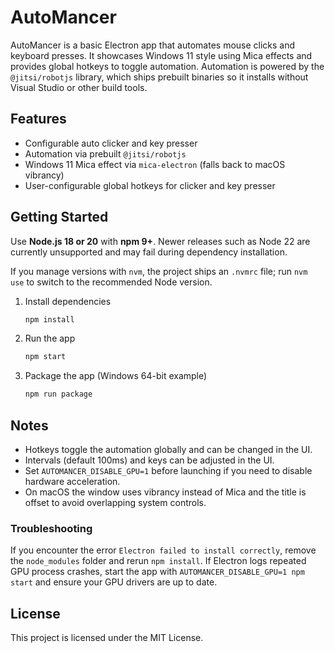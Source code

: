 # AutoMancer

AutoMancer is a basic Electron app that automates mouse clicks and keyboard presses.
It showcases Windows 11 style using Mica effects and provides global hotkeys to toggle automation.
Automation is powered by the `@jitsi/robotjs` library, which ships prebuilt binaries so it installs without Visual Studio or other build tools.

## Features

- Configurable auto clicker and key presser
- Automation via prebuilt `@jitsi/robotjs`
- Windows 11 Mica effect via `mica-electron` (falls back to macOS vibrancy)
- User-configurable global hotkeys for clicker and key presser

## Getting Started

Use **Node.js 18 or 20** with **npm 9+**. Newer releases such as Node 22 are currently unsupported and may fail during dependency installation.

If you manage versions with `nvm`, the project ships an `.nvmrc` file; run `nvm use` to switch to the recommended Node version.

1. Install dependencies
   ```bash
   npm install
   ```
2. Run the app
   ```bash
   npm start
   ```
3. Package the app (Windows 64-bit example)
   ```bash
   npm run package
   ```

## Notes

- Hotkeys toggle the automation globally and can be changed in the UI.
- Intervals (default 100ms) and keys can be adjusted in the UI.
- Set `AUTOMANCER_DISABLE_GPU=1` before launching if you need to disable hardware acceleration.
- On macOS the window uses vibrancy instead of Mica and the title is offset to avoid overlapping system controls.

### Troubleshooting

If you encounter the error `Electron failed to install correctly`, remove the `node_modules` folder and rerun `npm install`.
If Electron logs repeated GPU process crashes, start the app with `AUTOMANCER_DISABLE_GPU=1 npm start` and ensure your GPU drivers are up to date.

## License

This project is licensed under the MIT License.
